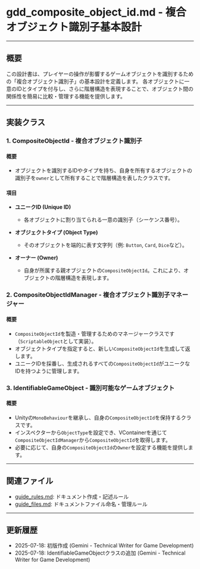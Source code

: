 # gdd_composite_object_id.md - 複合オブジェクト識別子基本設計

---

## 概要

この設計書は、プレイヤーの操作が影響するゲームオブジェクトを識別するための「複合オブジェクト識別子」の基本設計を定義します。
各オブジェクトに一意のIDとタイプを付与し、さらに階層構造を表現することで、オブジェクト間の関係性を簡易に比較・管理する機能を提供します。

---

## 実装クラス

### 1. CompositeObjectId - 複合オブジェクト識別子

#### 概要

- オブジェクトを識別するIDやタイプを持ち、自身を所有するオブジェクトの識別子を`owner`として所有することで階層構造を表したクラスです。

#### 項目

- **ユニークID (Unique ID)**
  - 各オブジェクトに割り当てられる一意の識別子（シーケンス番号）。

- **オブジェクトタイプ (Object Type)**
  - そのオブジェクトを端的に表す文字列（例: `Button`, `Card`, `Dice`など）。

- **オーナー (Owner)**
  - 自身が所属する親オブジェクトの`CompositeObjectId`。これにより、オブジェクトの階層構造を表現します。

### 2. CompositeObjectIdManager - 複合オブジェクト識別子マネージャー

#### 概要

- `CompositeObjectId`を製造・管理するためのマネージャークラスです（`ScriptableObject`として実装）。
- オブジェクトタイプを指定すると、新しい`CompositeObjectId`を生成して返します。
- ユニークIDを採番し、生成されるすべての`CompositeObjectId`がユニークなIDを持つように管理します。

### 3. IdentifiableGameObject - 識別可能なゲームオブジェクト

#### 概要

- Unityの`MonoBehaviour`を継承し、自身の`CompositeObjectId`を保持するクラスです。
- インスペクターから`ObjectType`を設定でき、VContainerを通じて`CompositeObjectIdManager`から`CompositeObjectId`を取得します。
- 必要に応じて、自身の`CompositeObjectId`の`Owner`を設定する機能を提供します。

---

## 関連ファイル

- [guide_rules.md](../guide/guide_rules.md): ドキュメント作成・記述ルール
- [guide_files.md](../guide/guide_files.md): ドキュメントファイル命名・管理ルール

---

## 更新履歴

- 2025-07-18: 初版作成 (Gemini - Technical Writer for Game Development)
- 2025-07-18: IdentifiableGameObjectクラスの追加 (Gemini - Technical Writer for Game Development)